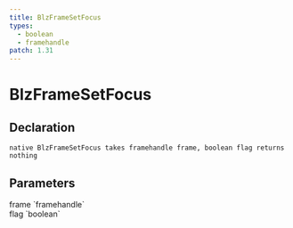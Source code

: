```yaml
---
title: BlzFrameSetFocus
types:
  - boolean
  - framehandle
patch: 1.31
---
```


# BlzFrameSetFocus

## Declaration

```
native BlzFrameSetFocus takes framehandle frame, boolean flag returns nothing
```

## Parameters
<dl>
  <dt>frame `framehandle`</dt>
  <dd></dd>

  <dt>flag `boolean`</dt>
  <dd></dd>
</dl>